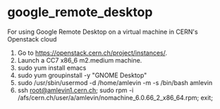 # google_remote_desktop
For using Google Remote Desktop on a virtual machine in CERN's Openstack cloud

1) Go to https://openstack.cern.ch/project/instances/.
2) Launch a CC7 x86_6 m2.medium machine.
3) sudo yum install emacs
4) sudo yum groupinstall -y "GNOME Desktop"
5) sudo /usr/sbin/usermod -d /home/amlevin -m -s /bin/bash amlevin
6) ssh root@amlevin1.cern.ch; sudo rpm -i /afs/cern.ch/user/a/amlevin/nomachine_6.0.66_2_x86_64.rpm; exit;

